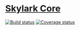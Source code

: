 # [Skylark Core][skylark-core-github]

[![Build status][skylark-core-travis-img]][skylark-core-travis]
[![Coverage status][skylark-core-coveralls-img]][skylark-core-coveralls]

[skylark-core-github]: https://github.com/swift-nav/skylark-core
[skylark-core-travis-img]: https://img.shields.io/travis/swift-nav/skylark-core/master.svg?style=flat
[skylark-core-travis]: https://travis-ci.org/swift-nav/skylark-core
[skylark-core-coveralls-img]: https://coveralls.io/repos/swift-nav/skylark-core/badge.png?branch=master
[skylark-core-coveralls]: https://coveralls.io/r/swift-nav/skylark-core?branch=master

